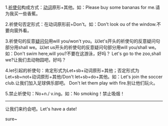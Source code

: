 1.[祈使句](http://www.yingyuyufa.com/jufa/qishiju/)构成方式：[动词](http://www.yingyuyufa.com/cixing/dongci/)原形+其他。如：Please buy some bananas for me.请为我买一些香蕉。

2.祈使句否定形式：在动词原形前+Don't。如：Don't look ou of the window.不要向窗外看。

3.祈使句的反意[疑问句](http://www.yingyuyufa.com/jufa/yiwenju/)用will you/won't you。以let's开头的祈使句的反意疑问句部分用shall we。以let us开头的祈使句的反意疑问句部分用will you/shall we。如：Don't swim here,will you?不要在这游泳，好吗？ Let's go to the zoo,shall we?让我们去动物园吧，好吗？

4.let引起的祈使句：肯定形式为Let+sb+动词原形+其他；否定形式为Let+sb+not+动词原形+其他/Don't let+sb+do+其他。如：Let's join the soccer club.让我们加入足球俱乐部吧。 Don't let them play with fire.别让他们玩火。

5.禁止祈使句：No+n./ v.ing。如：No smoking！禁止吸烟！

---

让我们来约会吧。Let's have a date!

sure~

